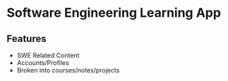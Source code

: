 # Software Engineering Learning App

## Features
- SWE Related Content
- Accounts/Profiles
- Broken into courses/notes/projects